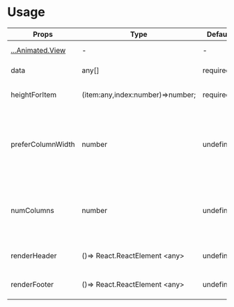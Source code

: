 # Usage

Props  |  Type  |  Default  |  Description  
---- | ------ | --------- | --------
[...Animated.View](http://facebook.github.io/react-native/docs/view) | - | - | Support all props of View
data | any[] | required | The data source of WaterfallList
heightForItem | (item:any,index:number)=>number; | required | The function of the height of every Item.
preferColumnWidth | number | undefined | The prefer column width of your item.(At least one of `preferColumnWidth` and `numColumns` must be required. )
numColumns | number | undefined | The column count of WaterfallList. (At least one of `preferColumnWidth` and `numColumns` must be required. )
renderHeader | ()=> React.ReactElement &lt;any> | undefined | The render function of largelist header
renderFooter | ()=> React.ReactElement &lt;any> | undefined | The render function of largelist footer

